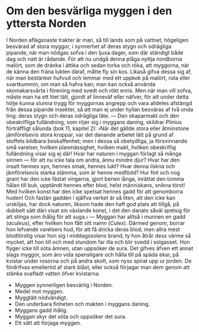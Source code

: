 # Om den besvärliga myggen i den yttersta Norden

I Norden aflägsnaste trakter är man, så till lands som på vattnet, högeligen besvärad af stora myggor, i synnerhet af deras stygn och odrägliga pipande, när man nödgas sofva i den ljusa dager, som där ständigt både dag och natt är rådande. För att nu undgå denna plåga nyttja nordborna malört, som de dränka i ättika och sedan torka och röka, att myggorna, när de känna den fräna lukten däraf, måtte fly sin kos. Likaså gifva dessa sig af, när man bestänker hufvud och lemmar med ett uppkok på malört, ruta eller svartkummin, om man så hafva kan; man kan också använda skomakarsvärta i förening med svedt och rökt enris. Men när man vill sofva, måste man ha ett litet tält, gjordt af linneväf eller näfver, för att under detta hölje kunna slumra trygg för myggornas angrepp och vara alldeles afstängd från dessa pipande insekter, så att man ej under hyllan besväras af två onda ting: deras stygn och deras odrägliga läte. — Den skaparmakt och den obeskrifliga fulländning, som röjer sig i myggans daning, skildrar Plinius förträffligt sålunda (bok 11, kapitel 2): ›När det gällde stora eller åtminstone jämförelsevis stora kroppar, var det danande arbetet lätt på grund af stoffets bildbara beskaffenhet; men i dessa så obetydliga, ja försvinnande små varelser, hvilken planmässighet, hvilken makt, hvilken obeskriflig fulländning visar sig ej där! Hvar har naturen i myggan förlagt så många sinnen — för att nu icke tala om andra, ännu mindre djur? Hvar har den insatt hennes syn, hennes smak, hennes lukt? Hvar denna ilskna och jämförelsevis starka stämma, som är henne medfödd? Hur fint och nog grant har den icke fästat vingarna, gjort benen långa, inrättat den tomma hålan till buk, upptändt hennes efter blod, helst människans, snikna törst! Med hvilken konst har den icke spetsat hennes gadd för att genomborra huden! Och fastän gadden i själfva verket är så liten, att den icke kan urskiljas, har dock naturen, liksom hade den haft god plats att tillgå, på dubbelt sätt däri visat sin växlande konst, i det den danats såväl spetsig för att stinga som ihålig för att suga.› — Myggan har alltså i munnen en gadd (*aculeus*), efter hvilken hon fått sitt namn (*Culex*). Därmed genom, borrar hon lefvande varelsers hud, för att få dricka deras blod; men allra mest blodtörstig visar hon sig i middagssolens brand, ty hon åtrår dess värme så mycket, att hon till och med stundom far illa och blir svedd i solgasset. Hon flyger icke till söta ämnen, utan uppsöker de sura. Det gifves äfven ett annat slags myggor, som äro vida spensligare och hålla till på späda ekar, på kvistar under rosorna och på andra skott, som nyss spirat upp ur jorden. De fördrifvas emellertid af stark blåst, eller också förjagar man dem genom att stänka svafladt vatten öfver kvistarna.

- Myggen synnerligen besvärlig i Norden.
- Medel mot myggen.
- Myggtält nödvändigt.
- Den underbara finheten och makten i myggans daning.
- Myggans gadd ihålig.
- Myggan skyr det söta och uppsöker det sura.
- Ett sätt att förjaga myggen.
